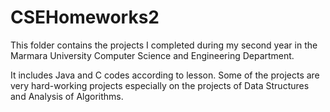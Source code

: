 # CSEHomeworks2
This folder contains the projects I completed during my second year in the Marmara University Computer Science and Engineering Department.

It includes Java and C codes according to lesson. Some of the projects are very hard-working projects especially on the projects of Data Structures and Analysis of Algorithms.
